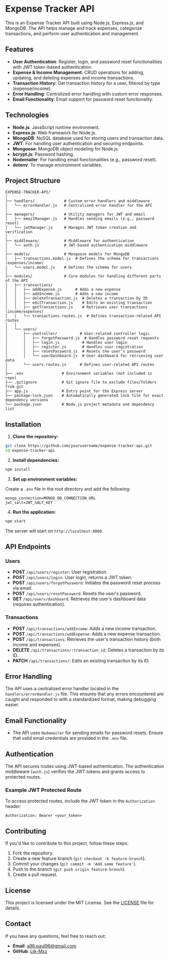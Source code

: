 # Expense Tracker API

This is an Expense Tracker API built using Node.js, Express.js, and MongoDB. The API helps manage and track expenses, categorize transactions, and perform user authentication and management.

## Features

- **User Authentication**: Register, login, and password reset functionalities with JWT token-based authentication.
- **Expense & Income Management**: CRUD operations for adding, updating, and deleting expenses and income transactions.
- **Transaction History**: Get transaction history for a user, filtered by type (expense/income).
- **Error Handling**: Centralized error handling with custom error responses.
- **Email Functionality**: Email support for password reset functionality.

## Technologies

- **Node.js**: JavaScript runtime environment.
- **Express.js**: Web framework for Node.js.
- **MongoDB**: NoSQL database used for storing users and transaction data.
- **JWT**: For handling user authentication and securing endpoints.
- **Mongoose**: MongoDB object modeling for Node.js.
- **bcrypt.js**: Password hashing.
- **Nodemailer**: For handling email functionalities (e.g., password reset).
- **dotenv**: To manage environment variables.

## Project Structure

```plaintext
EXPENSE-TRACKER-API/
│
├── handlers/             # Custom error handlers and middleware
│   └── errorHandler.js   # Centralized error handler for the API
│
├── managers/             # Utility managers for JWT and email
│   ├── emailManager.js   # Handles sending emails (e.g., password reset)
│   └── jwtManager.js     # Manages JWT token creation and verification
│
├── middleware/           # Middleware for authentication
│   └── auth.js           # JWT-based authentication middleware
│
├── models/               # Mongoose models for MongoDB
│   ├── transactions.model.js  # Defines the schema for transactions (expenses/income)
│   └── users.model.js    # Defines the schema for users
│
├── modules/              # Core modules for handling different parts of the API
│   ├── transactions/
│   │   ├── addExpense.js      # Adds a new expense
│   │   ├── addIncome.js       # Adds a new income
│   │   ├── deleteTransaction.js  # Deletes a transaction by ID
│   │   ├── editTransaction.js    # Edits an existing transaction
│   │   ├── getTransactions.js    # Retrieves user transactions (income/expenses)
│   │   └── transactions.routes.js  # Defines transaction-related API routes
│   │
│   └── users/
│       ├── controller/          # User-related controller logic
│       │   ├── forgotPassword.js  # Handles password reset requests
│       │   ├── login.js          # Handles user login
│       │   ├── register.js       # Handles user registration
│       │   ├── resetPassword.js  # Resets the user's password
│       │   └── userDashboard.js  # User dashboard for retrieving user data
│       └── users.routes.js      # Defines user-related API routes
│
├── .env                 # Environment variables (not included in repo)
├── .gitignore           # Git ignore file to exclude files/folders from git
├── app.js               # Entry point for the Express server
├── package-lock.json    # Automatically generated lock file for exact dependency versions
└── package.json         # Node.js project metadata and dependency list
```

## Installation

1. **Clone the repository:**

```bash
git clone https://github.com/yourusername/expense-tracker-api.git
cd expense-tracker-api
```

2. **Install dependencies:**

```bash
npm install
```

3. **Set up environment variables:**

Create a `.env` file in the root directory and add the following:

```plaintext
mongo_connection=MONGO_DB_CONNECTION_URL
jwt_salt=JWT_SALT_KEY
```

4. **Run the application:**

```bash
npm start
```

The server will start on `http://localhost:8000`.

## API Endpoints

### Users

- **POST** `/api/users/register`: User registration.
- **POST** `/api/users/login`: User login, returns a JWT token.
- **POST** `/api/users/forgotPassword`: Initiates the password reset process via email.
- **POST** `/api/users/resetPassword`: Resets the user's password.
- **GET** `/api/users/dashboard`: Retrieves the user's dashboard data (requires authentication).

### Transactions

- **POST** `/api/transactions/addIncome`: Adds a new income transaction.
- **POST** `/api/transactions/addExpense`: Adds a new expense transaction.
- **POST** `/api/transactions`: Retrieves the user's transaction history (both income and expenses).
- **DELETE** `/api/transactions/:transaction_id`: Deletes a transaction by its ID.
- **PATCH** `/api/transactions/`: Edits an existing transaction by its ID.

## Error Handling

The API uses a centralized error handler located in the `handlers/errorHandler.js` file. This ensures that any errors encountered are caught and responded to with a standardized format, making debugging easier.

## Email Functionality

- The API uses `Nodemailer` for sending emails for password resets. Ensure that valid email credentials are provided in the `.env` file.

## Authentication

The API secures routes using JWT-based authentication. The authentication middleware (`auth.js`) verifies the JWT tokens and grants access to protected routes.

### Example JWT Protected Route

To access protected routes, include the JWT token in the `Authorization` header:

```plaintext
Authorization: Bearer <your_token>
```

## Contributing

If you'd like to contribute to this project, follow these steps:

1. Fork the repository.
2. Create a new feature branch (`git checkout -b feature-branch`).
3. Commit your changes (`git commit -m 'Add some feature'`).
4. Push to the branch (`git push origin feature-branch`).
5. Create a pull request.

## License

This project is licensed under the MIT License. See the [LICENSE](LICENSE) file for details.

## Contact

If you have any questions, feel free to reach out:

- **Email**: a96.paul96@gmail.com
- **GitHub**: [Ltk-Mxz](https://github.com/Ltk-Mxz)
